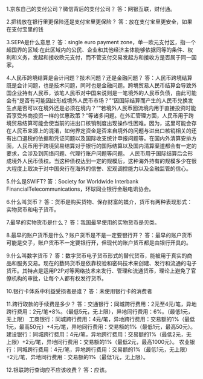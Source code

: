 
1.京东自己的支付公司？微信背后的支付公司？
答：网银互联，财付通。

2.把钱放在银行里更保险还是支付宝里更保险？
答：放在支付宝里更安全，如果在支付宝里的钱

3.SEPA是什么意思？
答：single euro payment zone，单一欧元支付区，指一个超国界的区域:在此区域内的公民、企业和其他经济主体能够依据同等的条件、权利和义务，发起和接收欧元支付，而不管支付交易发起方和接收方是否属于同一国家。

4.人民币跨境结算是会计问题？技术问题？还是金融问题？
答：人民币跨境结算既是会计问题，也是技术问题，同时也是金融问题。跨境贸易人民币结算会导致外国企业持有人民币，该笔人民币对中国来说则是一笔境外的人民币负债，由此可能会有“是否有可能因此形成境外人民币市场？”“因国际结算而产生的人民币兑换发生点是否可以在境外还是必须在境内？”“若境外人民币回流境内用于直接投资时能否享受外商投资一样的优惠政策？”等诸多问题。在外汇管理方面，人民币用于跨境贸易结算可能会使当前的进出口核销制度出现操作性困难。因为，这里可能会存在人民币来源上的混淆，如何界定资金是否来自境外的问题与进出口核销相关的还有出口退税的依据和凭证问题以及国际收支统计申报问题等。在国内外清算安排方面，人民币用于跨境贸易结算对于银行的国际结算以及国内清算渠道都会有一定的要求，会涉及到网络问题、代理行账户问题等问题。
人民币用于国际结算后会形成境外人民币债权。当这种债权达到一定的规模后，这种海外持有的规模多少在很大程度上取决于对中国央行在海外的信誉、宏观调控能力以及金融监管的信心。

5.什么是SWIFT?
答：Society for Worldwide Interbank FinancialTelecommunications，环球同业银行金融电讯协会。

6.什么叫货币？
答：货币是购买货物、保存财富的媒介，货币有两种表现形式：实物货币和电子货币。

7.最早的实物货币是什么？
答：我国最早使用的实物货币是贝类。

8.最早的账户货币是什么？账户货币是不是一定要银行开？
答：最早的账户货币可能是交子，账户货币不一定要银行开，但现代的账户货币都是由银行开具的。

9.什么叫数字货币？
答：数字货币电子货币形式的替代货币，能被用于真实的商品和服务交易。现在的数码货币是依靠校验和密码技术来创建、发行和流通的电子货币。其特点是运用P2P对等网络技术来发行、管理和流通货币，理论上避免了官僚机构的审批，让每个人都有权发行货币。

10.银行卡体系中利益受损者是谁？
答：未使用银行卡的消费者

11.跨行取款的手续费是多少？
答：交通银行：同城跨行费用：2元至4元/笔，异地跨行费用：2元/笔+8%。（最低5元，无上限），异地同行费用：6%。（最低1元，无上限）
   工商银行：同城跨行费用：4元/笔，异地跨行费用：交易额的1%（最低1元，最高50元）+4元/笔，异地同行费用：交易额的1%（最低1元，最高50元）。      建设银行：同城跨行费用：4元/笔，异地跨行费用：交易额的1%（最低2元，无上限）+2元/笔，异地同行费用：交易额的1%（最低2元，最高1000元）。      农业银行：同城跨行费用：4元/笔，异地跨行费用：交易额的1%（最低1元，无上限）+2元/笔，异地同行费用：交易额的1%（最低1元，无上限）。
 
12.银联跨行查询应不应该收费？
答：应该。


